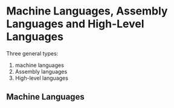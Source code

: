 # Machine Languages, Assembly Languages and High-Level Languages
Three general types:
1. machine languages
2. Assembly languages
3. High-level languages

## Machine Languages

